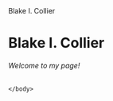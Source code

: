 <!DOCTYPE html>

<html>
    <head>Blake I. Collier</head>
    <body>
        <h1>Blake I. Collier</h1>
        <h6>Welcome to my page!</h6>

    </body>
</html>
